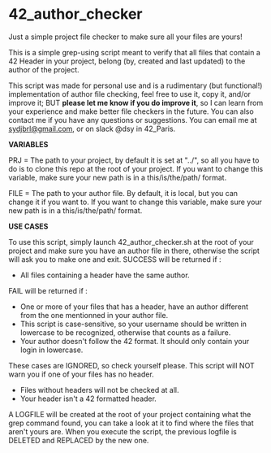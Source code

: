 # 42_author_checker
Just a simple project file checker to make sure all your files are yours!

This is a simple grep-using script meant to verify that all files that contain a 42 Header in your project, belong (by, created and last updated) to the author of the project.

This script was made for personal use and is a rudimentary (but functional!) implementation of author file checking, feel free to use it, copy it, and/or improve it; BUT **please let me know if you do improve it**, so I can learn from your experience and make better file checkers in the future. You can also contact me if you have any questions or suggestions.
You can email me at sydjbrl@gmail.com, or on slack @dsy in 42_Paris.

**VARIABLES**

PRJ =  The path to your project, by default it is set at "../", so all you have to do is to clone this repo at the root of your project.
If you want to change this variable, make sure your new path is in a this/is/the/path/ format.

FILE = The path to your author file. By default, it is local, but you can change it if you want to. 
If you want to change this variable, make sure your new path is in a this/is/the/path/ format.

**USE CASES**

To use this script, simply launch 42_author_checker.sh at the root of your project and make sure you have an author file in there, otherwise the script will ask you to make one and exit.
SUCCESS will be returned if :
- All files containing a header have the same author.

FAIL will be returned if :
- One or more of your files that has a header, have an author different from the one mentionned in your author file.
- This script is case-sensitive, so your username should be written in lowercase to be recognized, otherwise that counts as a failure.
- Your author doesn't follow the 42 format. It should only contain your login in lowercase.

These cases are IGNORED, so check yourself please. This script will NOT warn you if one of your files has no header.
- Files without headers will not be checked at all.
- Your header isn't a 42 formatted header.

A LOGFILE will be created at the root of your project containing what the grep command found, you can take a look at it to find where the files that aren't yours are. When you execute the script, the previous logfile is DELETED and REPLACED by the new one.

